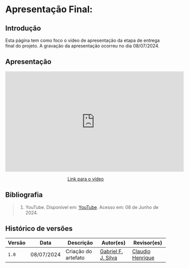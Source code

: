# Apresentação Final:

## Introdução
Esta página tem como foco o vídeo de apresentação da etapa de entrega final do projeto. A gravação da apresentação ocorreu no dia 08/07/2024.

## Apresentação

<div style="text-align: center;">
    <iframe width="560" height="315" src="https://www.youtube.com/embed/7-6hqKV-1SE" title="Apresentação final de Interação Humano Computador 2024.1 - Grupo 3" frameborder="0" allow="accelerometer; autoplay; clipboard-write; encrypted-media; gyroscope; picture-in-picture; web-share" referrerpolicy="strict-origin-when-cross-origin" allowfullscreen></iframe>
</div>

<p style="text-align: center">
    <a href="https://www.youtube.com/watch?v=7-6hqKV-1SE"> Link para o vídeo </a>
</p>

## Bibliografia

> 1. YouTube. Disponível em: [YouTube](https://www.youtube.com/7tusZ2qf9T8). Acesso em: 08 de Junho de 2024.

## Histórico de versões
Versão |   Data  | Descrição | Autor(es) | Revisor(es)
------ | ---- | ------ | ---------- | ----------
`1.0` | 08/07/2024 | Criação do artefato | [Gabriel F. J. Silva](https://github.com/MMcLovin) | [Claudio Henrique](https://github.com/claudiohsc) |

